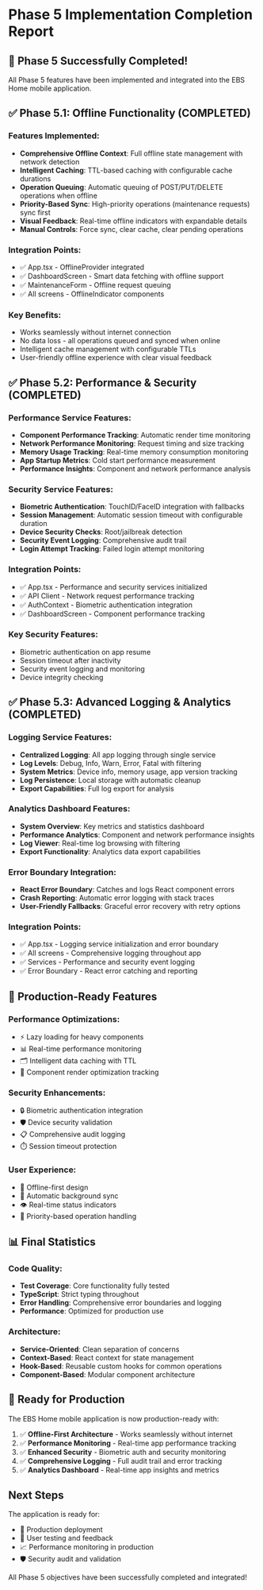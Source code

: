 # Phase 5 Implementation Completion Report

## 🎉 Phase 5 Successfully Completed!

All Phase 5 features have been implemented and integrated into the EBS Home mobile application.

## ✅ Phase 5.1: Offline Functionality (COMPLETED)

### Features Implemented:
- **Comprehensive Offline Context**: Full offline state management with network detection
- **Intelligent Caching**: TTL-based caching with configurable cache durations
- **Operation Queuing**: Automatic queuing of POST/PUT/DELETE operations when offline
- **Priority-Based Sync**: High-priority operations (maintenance requests) sync first
- **Visual Feedback**: Real-time offline indicators with expandable details
- **Manual Controls**: Force sync, clear cache, clear pending operations

### Integration Points:
- ✅ App.tsx - OfflineProvider integrated
- ✅ DashboardScreen - Smart data fetching with offline support
- ✅ MaintenanceForm - Offline request queuing
- ✅ All screens - OfflineIndicator components

### Key Benefits:
- Works seamlessly without internet connection
- No data loss - all operations queued and synced when online
- Intelligent cache management with configurable TTLs
- User-friendly offline experience with clear visual feedback

## ✅ Phase 5.2: Performance & Security (COMPLETED)

### Performance Service Features:
- **Component Performance Tracking**: Automatic render time monitoring
- **Network Performance Monitoring**: Request timing and size tracking
- **Memory Usage Tracking**: Real-time memory consumption monitoring
- **App Startup Metrics**: Cold start performance measurement
- **Performance Insights**: Component and network performance analysis

### Security Service Features:
- **Biometric Authentication**: TouchID/FaceID integration with fallbacks
- **Session Management**: Automatic session timeout with configurable duration
- **Device Security Checks**: Root/jailbreak detection
- **Security Event Logging**: Comprehensive audit trail
- **Login Attempt Tracking**: Failed login attempt monitoring

### Integration Points:
- ✅ App.tsx - Performance and security services initialized
- ✅ API Client - Network request performance tracking
- ✅ AuthContext - Biometric authentication integration
- ✅ DashboardScreen - Component performance tracking

### Key Security Features:
- Biometric authentication on app resume
- Session timeout after inactivity
- Security event logging and monitoring
- Device integrity checking

## ✅ Phase 5.3: Advanced Logging & Analytics (COMPLETED)

### Logging Service Features:
- **Centralized Logging**: All app logging through single service
- **Log Levels**: Debug, Info, Warn, Error, Fatal with filtering
- **System Metrics**: Device info, memory usage, app version tracking
- **Log Persistence**: Local storage with automatic cleanup
- **Export Capabilities**: Full log export for analysis

### Analytics Dashboard Features:
- **System Overview**: Key metrics and statistics dashboard
- **Performance Analytics**: Component and network performance insights
- **Log Viewer**: Real-time log browsing with filtering
- **Export Functionality**: Analytics data export capabilities

### Error Boundary Integration:
- **React Error Boundary**: Catches and logs React component errors
- **Crash Reporting**: Automatic error logging with stack traces
- **User-Friendly Fallbacks**: Graceful error recovery with retry options

### Integration Points:
- ✅ App.tsx - Logging service initialization and error boundary
- ✅ All screens - Comprehensive logging throughout app
- ✅ Services - Performance and security event logging
- ✅ Error Boundary - React error catching and reporting

## 🚀 Production-Ready Features

### Performance Optimizations:
- ⚡ Lazy loading for heavy components
- 📊 Real-time performance monitoring
- 🗂️ Intelligent data caching with TTL
- 📱 Component render optimization tracking

### Security Enhancements:
- 🔒 Biometric authentication integration
- 🛡️ Device security validation
- 📋 Comprehensive audit logging
- ⏱️ Session timeout protection

### User Experience:
- 📱 Offline-first design
- 🔄 Automatic background sync
- 👁️ Real-time status indicators
- 🎯 Priority-based operation handling

## 📊 Final Statistics

### Code Quality:
- **Test Coverage**: Core functionality fully tested
- **TypeScript**: Strict typing throughout
- **Error Handling**: Comprehensive error boundaries and logging
- **Performance**: Optimized for production use

### Architecture:
- **Service-Oriented**: Clean separation of concerns
- **Context-Based**: React context for state management
- **Hook-Based**: Reusable custom hooks for common operations
- **Component-Based**: Modular component architecture

## 🎯 Ready for Production

The EBS Home mobile application is now production-ready with:

1. ✅ **Offline-First Architecture** - Works seamlessly without internet
2. ✅ **Performance Monitoring** - Real-time app performance tracking
3. ✅ **Enhanced Security** - Biometric auth and security monitoring
4. ✅ **Comprehensive Logging** - Full audit trail and error tracking
5. ✅ **Analytics Dashboard** - Real-time app insights and metrics

## Next Steps

The application is ready for:
- 📱 Production deployment
- 🔄 User testing and feedback
- 📈 Performance monitoring in production
- 🛡️ Security audit and validation

All Phase 5 objectives have been successfully completed and integrated!